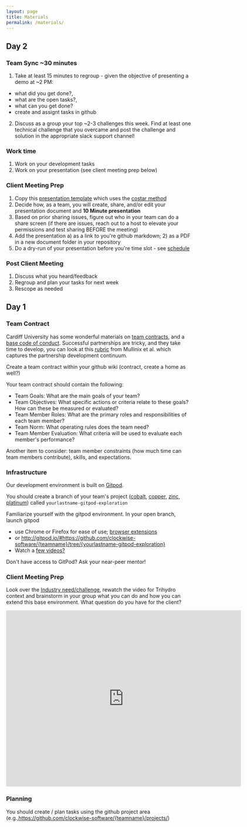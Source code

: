 ```yaml
---
layout: page
title: Materials
permalink: /materials/
---
```


<!-- {% include image.html url="/_images/cover2.jpg" width=175 align="right" %} -->

## Day 2

### Team Sync ~30 minutes
1. Take at least 15 minutes to regroup - given the objective of presenting a demo at ~2 PM:
 - what did you get done?, 
 - what are the open tasks?, 
 - what can you get done?
 - create and assignt tasks in github

2. Discuss as a group your top ~2-3 challenges this week. Find at least one technical challenge that you overcame and post the challenge and solution in the appropriate slack support channel!

### Work time
1. Work on your development tasks
2. Work on your presentation (see client meeting prep below)

### Client Meeting Prep
1. Copy this [presentation template](https://docs.google.com/presentation/d/1X3q6Vz33gmd0TAQumtm8P6EbhMSSq4pl0P1Cc29uqO8/edit?usp=sharing) which uses the [costar method](https://ttwgorg.files.wordpress.com/2019/07/ttwg-presentation-on-value-creation-methods-at-inl-costar-riis-29-may-2019-reduced.pdf)
2. Decide how, as a team, you will create, share, and/or edit your presentation document and **10 Minute presentation** 
3. Based on prior sharing issues, figure out who in your team can do a share screen (if there are issues, reach out to a host to elevate your permissions and test sharing BEFORE the meeting)
4. Add the presentation a) as a link to you're github markdown; 2) as a PDF in a new document folder in your repository
5. Do a dry-run of your presentation before you're time slot - see [schedule](/schedule/)

### Post Client Meeting
1. Discuss what you heard/feedback
2. Regroup and plan your tasks for next week
3. Rescope as needed


## Day 1

### Team Contract
Cardiff University has some wonderful materials on [team contracts](https://www.dropbox.com/s/3izv0i4a901fn03/CM6223%20-%201%20-%20Daily%20Diary%20-%20CUESIP%20Guidelines.pdf?dl=0), and a [base code of conduct](https://www.dropbox.com/s/idm0y1f0qysjcrr/CM6223%20-%201%20-%20Daily%20Diary%20-%20CUESIP%20Code%20Of%20Conduct.pdf?dl=0). Successful partnerships are tricky, and they take time to develop, you can look at this [rubric](https://www.dropbox.com/s/tumvs0caa6wktow/Partnerhsip_Model_Mullinix_2001.pdf?dl=0) from Mullinix et al. which captures the partnership development continuum. 

Create a team contract within your github wiki (contract, create a home as well?)

Your team contract should contain the following:


 - Team Goals: What are the main goals of your team? 
 - Team Objectives: What specific actions or criteria relate to these goals? How can these be measured or evaluated? 
 - Team Member Roles: What are the primary roles and responsibilities of each team member?
 - Team Norm: What operating rules does the team need? 
 - Team Member Evaluation: What criteria will be used to evaluate each member's performance?

Another item to consider: team member constraints (how much time can team members contribute), skills, and expectations.

### Infrastructure

Our development environment is built on [Gitpod](https://www.gitpod.io).

You should create a branch of your team's project ([cobalt](https://github.com/clockwise-software/cobalt), [copper](https://github.com/clockwise-software/copper), [zinc](https://github.com/clockwise-software/zinc), [platinum](https://github.com/clockwise-software/platinum)) called `yourlastname-gitpod-exploration`

Familiarize yourself with the gitpod environment.
In your open branch, launch gitpod 
 - use Chrome or Firefox for ease of use; [browser extensions](https://www.gitpod.io/docs/browser-extension/)
 - or http://gitpod.io/#https://github.com/clockwise-software/{teamname}/tree/{yourlastname-gitpod-exploration}
 - Watch a [few videos?](https://www.gitpod.io/screencasts/) 
 
Don't have access to GitPod? Ask your near-peer mentor! 

### Client Meeting Prep

Look over the [Industry need/challenge](https://github.com/clockwise-software/base-environment#industry-challenge), rewatch the video for Trihydro context and brainstorm in your group what you can do and how you can extend this base environment. What question do you have for the client? 

<div class="embed-container">
  <iframe
      width="640"
      height="480"
      src="https://drive.google.com/file/d/1fHeEeSvXO7o7ZPlEQg4Psh1c0t40Xfej/preview"
      frameborder="0"
      allowfullscreen="">
  </iframe>
</div>

### Planning
You should create / plan tasks using the github project area (e.g.,https://github.com/clockwise-software/{teamname}/projects/)
